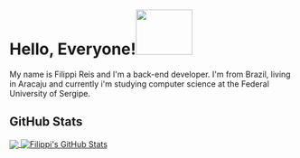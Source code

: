 # Hello, Everyone!<img src="https://github.com/FilippiMnz/FilippiMnz/assets/85193619/76118319-9a12-492b-a1f5-b55a9bcac032" width="100px" height="80px" />

My name is Filippi Reis and I'm a back-end developer. I'm from Brazil, living in Aracaju and currently i'm studying computer science at the Federal University of Sergipe.

## GitHub Stats

<a href="https://github.com/FilippiMnz/FilippiMnz">
  <img align="center" src="https://github-readme-stats.vercel.app/api/top-langs/?username=FilippiMnz&hide=java,html,tex&title_color=E0FFFF&text_color=F5DEB3&icon_color=E0FFFF&bg_color=8B7355&langs_count=3" />
</a>
<a href="https://github.com/FilippiMnz/FilippiMnz">
  <img align="center" src="https://github-readme-stats.vercel.app/api?username=FilippiMnz&show_icons=true&line_height=27&count_private=true&title_color=E0FFFF&text_color=F5DEB3&icon_color=E0FFFF&bg_color=8B7355" alt="Filippi's GitHub Stats" />
</a>

